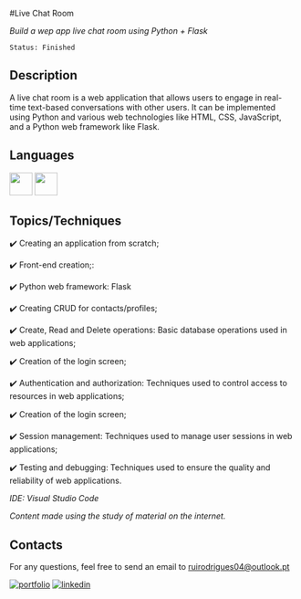 #Live Chat Room

*Build a wep app live chat room using Python + Flask*

```
Status: Finished
```
## Description
A live chat room is a web application that allows users to engage in real-time text-based conversations with other users. It can be implemented using Python and various web technologies like HTML, CSS, JavaScript, and a Python web framework like Flask.

## Languages 
<img src="https://cdn.jsdelivr.net/gh/devicons/devicon/icons/python/python-original-wordmark.svg" width="40" height="40"/> <img src="https://cdn.jsdelivr.net/gh/devicons/devicon/icons/flask/flask-original.svg" width="40" height="40" />




## Topics/Techniques

:heavy_check_mark: Creating an application from scratch;

:heavy_check_mark: Front-end creation;:

:heavy_check_mark: Python web framework: Flask

:heavy_check_mark: Creating CRUD for contacts/profiles;

:heavy_check_mark: Create, Read and Delete operations: Basic database operations used in web applications;

:heavy_check_mark: Creation of the login screen;

:heavy_check_mark: Authentication and authorization: Techniques used to control access to resources in web applications;

:heavy_check_mark: Creation of the login screen;

:heavy_check_mark: Session management: Techniques used to manage user sessions in web applications;

:heavy_check_mark: Testing and debugging: Techniques used to ensure the quality and reliability of web applications.



*IDE: Visual Studio Code*

*Content made using the study of material on the internet.*

## Contacts

For any questions, feel free to send an email to ruirodrigues04@outlook.pt

[![portfolio](https://img.shields.io/badge/my_portfolio-000?style=for-the-badge&logo=ko-fi&logoColor=white)](https://github.com/ruirodriguess)
[![linkedin](https://img.shields.io/badge/linkedin-0A66C2?style=for-the-badge&logo=linkedin&logoColor=white)](https://www.linkedin.com/in/ruirodrigues-dev/)
